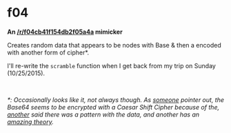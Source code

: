 # f04
__An [/r/f04cb41f154db2f05a4a](http://reddit.com/r/f04cb41f154db2f05a4a) mimicker__

Creates random data that appears to be nodes with Base & then a encoded with another form of cipher*.

I'll re-write the `scramble` function when I get back from my trip on Sunday (10/25/2015).

<br>

_*: Occasionally looks like it, not always though.  As [someone](https://www.reddit.com/r/Solving_f04cb/comments/3cfont/hmm/) pointer out, the Base64 seems to be encrypted with a Caesar Shift Cipher because of the, [another](https://www.reddit.com/r/f04cb41f154db2f05a4a/comments/379nwf/1432599890/cryxq61) said there was a pattern with the data, and another has an [amazing theory](https://www.reddit.com/r/Solving_f04cb/comments/3je1ir/one_message_broken/)._
